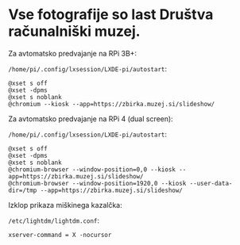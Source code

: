 # Vse fotografije so last Društva računalniški muzej.

Za avtomatsko predvajanje na RPi 3B+:

`/home/pi/.config/lxsession/LXDE-pi/autostart`:
```
@xset s off
@xset -dpms
@xset s noblank
@chromium --kiosk --app=https://zbirka.muzej.si/slideshow/
```

Za avtomatsko predvajanje na RPi 4 (dual screen):

`/home/pi/.config/lxsession/LXDE-pi/autostart`:
```
@xset s off
@xset -dpms
@xset s noblank
@chromium-browser --window-position=0,0 --kiosk --app=https://zbirka.muzej.si/slideshow/
@chromium-browser --window-position=1920,0 --kiosk --user-data-dir=/tmp --app=https://zbirka.muzej.si/slideshow/
```

Izklop prikaza miškinega kazalčka:

`/etc/lightdm/lightdm.conf`:
```
xserver-command = X -nocursor
```
